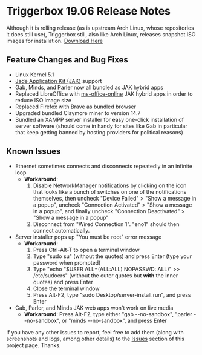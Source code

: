 # Triggerbox 19.06 Release Notes
Although it is rolling release (as is upstream Arch Linux, whose repositories it does still use), Triggerbox still, also like Arch Linux, releases snapshot ISO images for installation. [Download Here](https://mega.nz/#!JEdE2IaT!_f9B-2GCRmJnjTgJFyc7ZZ79zdn2V0blXwqiGjGZ3HQ)

## Feature Changes and Bug Fixes

* Linux Kernel 5.1
* [Jade Application Kit (JAK)](https://github.com/codesardine/Jade-Application-Kit) support
* Gab, Minds, and Parler now all bundled as JAK hybrid apps
* Replaced LibreOffice with [ms-office-online](https://aur.archlinux.org/packages/ms-office-online) JAK hybrid apps in order to reduce ISO image size
* Replaced Firefox with Brave as bundled browser
* Upgraded bundled Claymore miner to version 14.7
* Bundled an XAMPP server installer for easy one-click installation of server software (should come in handy for sites like Gab in particular that keep getting banned by hosting providers for political reasons)

## Known Issues

* Ethernet sometimes connects and disconnects repeatedly in an infinite loop
  * **Workaround**:
    1. Disable NetworkManager notifications by clicking on the icon that looks like a bunch of switches on one of the notifications themselves, then uncheck "Device Failed" > "Show a message in a popup", uncheck "Connection Activated" > "Show a message in a popup", and finally uncheck "Connection Deactivated" > "Show a message in a popup"
    1. Disconnect from "Wired Connection 1". "eno1" should then connect automatically.
* Server installer pops up "You must be root" error message
  * **Workaround**:
    1. Press Ctrl-Alt-T to open a terminal window
    1. Type "sudo su" (without the quotes) and press Enter (type your password when prompted)
    1. Type "echo "$USER ALL=(ALL:ALL) NOPASSWD: ALL)" >> /etc/sudoers" (without the outer quotes but **with** the inner quotes) and press Enter
    1. Close the terminal window
    1. Press Alt-F2, type "sudo Desktop/server-install.run", and press Enter
* Gab, Parler, and Minds JAK web apps won't work on live media
  * **Workaround**: Press Alt-F2, type either "gab --no-sandbox", "parler --no-sandbox", or "minds --no-sandbox", and press Enter

If you have any other issues to report, feel free to add them (along with screenshots and logs, among other details) to the [Issues](https://github.com/realKennyStrawn93/Triggerbox/issues) section of this project page. Thanks.
